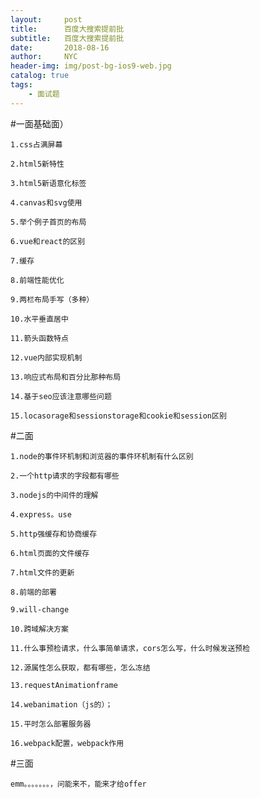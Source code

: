 ```yaml
---
layout:     post
title:      百度大搜索提前批
subtitle:   百度大搜索提前批
date:       2018-08-16
author:     NYC
header-img: img/post-bg-ios9-web.jpg
catalog: true
tags:
    - 面试题
---
```



#一面基础面）</i>

    1.css占满屏幕

    2.html5新特性

    3.html5新语意化标签

    4.canvas和svg使用

    5.举个例子首页的布局

    6.vue和react的区别

    7.缓存

    8.前端性能优化

    9.两栏布局手写（多种）

    10.水平垂直居中

    11.箭头函数特点

    12.vue内部实现机制

    13.响应式布局和百分比那种布局
    
    14.基于seo应该注意哪些问题

	15.locasorage和sessionstorage和cookie和session区别
    
#二面

    1.node的事件环机制和浏览器的事件环机制有什么区别

    2.一个http请求的字段都有哪些

    3.nodejs的中间件的理解

    4.express。use

    5.http强缓存和协商缓存

    6.html页面的文件缓存

    7.html文件的更新

    8.前端的部署

    9.will-change

    10.跨域解决方案

    11.什么事预检请求，什么事简单请求，cors怎么写，什么时候发送预检

    12.源属性怎么获取，都有哪些，怎么冻结

    13.requestAnimationframe

    14.webanimation（js的）；

    15.平时怎么部署服务器
    
    16.webpack配置，webpack作用
    
    

#三面

    emm。。。。。。。，问能来不，能来才给offer

